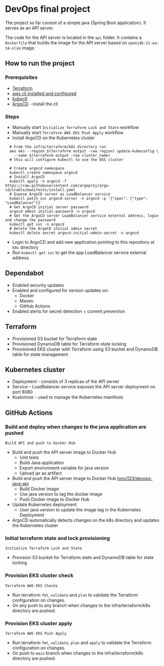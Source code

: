 # DevOps final project

The project so far consist of a simple java (Spring Boot application).
It serves as an API server.

The code for the API server is located in the `api` folder.
It contains a `Dockerfile` that builds the image
for the API server based on `openjdk:21-ea-34-slim` image.

## How to run the project

### Prerequisites

- [Terraform](https://developer.hashicorp.com/terraform/install?product_intent=terraform)
- [aws cli installed and configured](https://aws.amazon.com/cli/)
- [kubectl](https://kubernetes.io/docs/tasks/tools/)
- [ArgoCD](https://argoproj.github.io/argo-cd/getting_started/) - install the cli

### Steps

- Manually start ```Initialize Terraform Lock and State``` workflow
- Manually start ```Terraform AWS EKS Push Apply``` workflow
- Install ArgoCD on the Kubernetes cluster 
```shell
  # From the infra/terraform/k8s directory run
  aws eks --region $(terraform output -raw region) update-kubeconfig \
    --name $(terraform output -raw cluster_name)
  # this will configure kubectl to use the EKS cluster
  
  # Create argocd namespace
  kubectl create namespace argocd
  # Install ArgoCD
  kubectl apply -n argocd -f https://raw.githubusercontent.com/argoproj/argo-cd/stable/manifests/install.yaml
  # Expose ArgoCD server as LoadBalancer service
  kubectl patch svc argocd-server -n argocd -p '{"spec": {"type": "LoadBalancer"}}'
  # Get ArgoCD initial server password
  argocd admin initial-password -n argocd
  # Get the ArgoCD server LoadBalancer service external address, login and change the password
  kubectl get svc -n argocd
  # Delete the ArgoCD initial admin secret
  kubectl delete secret argocd-initial-admin-secret -n argocd
```
- Login to ArgoCD and add new application pointing to this repository at ```k8s``` directory
- Run ```kubectl get svc``` to get the app LoadBalancer service external address.

## Dependabot

- Enabled security updates
- Enabled and configured for version updates on:
  - Docker
  - Maven
  - GitHub Actions
- Enabled alerts for secret detection + commit prevention

## Terraform

- Provisioned S3 bucket for Terraform state
- Provisioned DynamoDB table for Terraform state locking
- Provisioned EKS cluster with Terraform using S3 bucket and DynamoDB table for state management

## Kubernetes cluster

- Deployment - consists of 3 replicas of the API server
- Service - LoadBalancer service exposes the API server deployment on port 8080
- Kustomize - used to manage the Kubernetes manifests

## GitHub Actions

### Build and deploy when changes to the java application are pushed

```Build API and push to Docker Hub```
- Build and push the API server image to Docker Hub
  - Unit tests
  - Build Java application
  - Export environment variable for java version
  - Upload jar as artifact
- Build and push the API server image to Docker Hub [tonci123/devops-java-api](https://hub.docker.com/r/tonci123/devops-java-api)
  - Build Docker image
  - Use java version to tag the docker image
  - Push Docker image to Docker Hub
- Update Kubernetes deployment
  - User java version to update the image tag in the Kubernetes Deployment
- ArgoCD automatically detects changes on the k8s directory and updates the Kubernetes cluster

### Initial terraform state and lock provisioning

```Initialize Terraform Lock and State```
- Provision S3 bucket for Terraform state and DynamoDB table for state locking

### Provision EKS cluster check

```Terraform AWS EKS Checks```
- Run terraform ```fmt```, ```validate``` and ```plan``` to validate the Terraform configuration on changes.
- On any push to any branch when changes to the infra/terraform/k8s directory are pushed.

### Provision EKS cluster apply

```Terraform AWS EKS Push Apply```
- Run terraform ```fmt```, ```validate```, ```plan``` and ```apply``` to validate the Terraform configuration on changes.
- On push to ```main``` branch when changes to the infra/terraform/k8s directory are pushed.